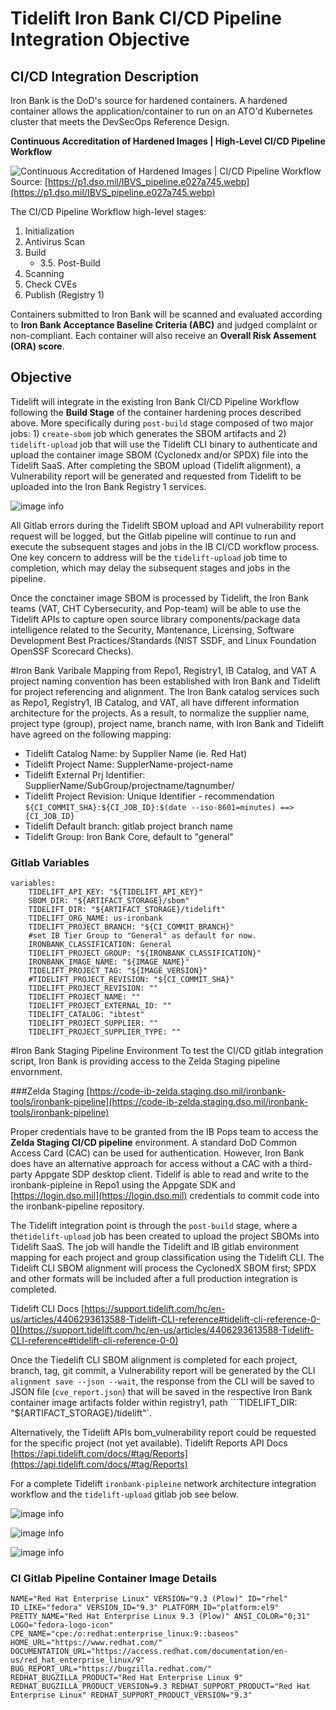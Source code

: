 # Tidelift Iron Bank CI/CD Pipeline Integration Objective 


## CI/CD Integration Description
Iron Bank is the DoD's source for hardened containers. A hardened container allows the application/container to run on an ATO'd Kubernetes cluster that meets the DevSecOps Reference Design. 

**Continuous Accreditation of Hardened Images | High-Level CI/CD Pipeline Workflow**

![Continuous Accreditation of Hardened Images | CI/CD Pipeline Workflow](https://p1.dso.mil/IBVS_pipeline.e027a745.webp "Optional Title")
Source: [https://p1.dso.mil/IBVS_pipeline.e027a745.webp](https://p1.dso.mil/IBVS_pipeline.e027a745.webp)

The CI/CD Pipeline Workflow high-level stages:

1. Initialization 
2. Antivirus Scan
3. Build
	* 3.5. Post-Build
4. Scanning
5. Check CVEs
6. Publish (Registry 1)

Containers submitted to Iron Bank will be scanned and evaluated according to **Iron Bank Acceptance Baseline Criteria (ABC)** and judged complaint or non-compliant. Each container will also receive an **Overall Risk Assement (ORA) score**.

## Objective 
Tidelift will integrate in the existing Iron Bank CI/CD Pipeline Workflow following the **Build Stage** of the container hardening proces described above. More specifically during `post-build` stage composed of two major jobs: 1) `create-sbom` job which generates the SBOM artifacts and 2) `tidelift-upload` job that will use the Tidelift CLI binary to authenticate and upload the container image SBOM (Cyclonedx and/or SPDX) file into the Tidelift SaaS.
After completing the SBOM upload (Tidelift alignment), a Vulnerability report will be generated and requested from Tidelift to be uploaded into the Iron Bank Registry 1 services.  

![image info](tidelift_upload.png)

All Gitlab errors during the Tidelift SBOM upload and API vulnerability report request will be logged, but the Gitlab pipeline will continue to run and execute the subsequent stages and jobs in the IB CI/CD workflow process. One key concern to address will be the `tidelift-upload` job time to completion, which may delay the subsequent stages and jobs in the pipeline.  
 
Once the conctainer image SBOM is processed by Tidelift, the Iron Bank teams (VAT, CHT Cybersecurity, and Pop-team) will be able to use the Tidelift APIs to capture open source library components/package data intelligence related to the Security, Mantenance, Licensing, Software Development Best Practices/Standards (NIST SSDF, and Linux Foundation OpenSSF Scorecard Checks). 



#Iron Bank Varibale Mapping from Repo1, Registry1, IB Catalog, and VAT
A project naming convention has been established with Iron Bank and Tidelift for project referencing and alignment. The Iron Bank catalog services such as Repo1, Registry1, IB Catalog, and VAT, all have different information architecture for the projects. As a result, to normalize the supplier name, project type (group), project name, branch name, with Iron Bank and Tidelift have agreed on the following mapping:

* Tidelift Catalog Name: by Supplier Name (ie. Red Hat)
* Tidelift Project Name: SupplerName-project-name 
* Tidelift External Prj Identifier: SupplierName/SubGroup/projectname/tagnumber/
* Tidelift Project Revision: Unique Identifier - recommendation 
``${CI_COMMIT_SHA}:${CI_JOB_ID}:$(date --iso-8601=minutes) ==> {CI_JOB_ID}``
* Tidelift Default branch: gitlab project branch name
* Tidelift Group: Iron Bank Core, default to "general"

### Gitlab Variables 

```
variables:
    TIDELIFT_API_KEY: "${TIDELIFT_API_KEY}"
    SBOM_DIR: "${ARTIFACT_STORAGE}/sbom" 
    TIDELIFT_DIR: "${ARTIFACT_STORAGE}/tidelift"
    TIDELIFT_ORG_NAME: us-ironbank
    TIDELIFT_PROJECT_BRANCH: "${CI_COMMIT_BRANCH}"
    #set IB Tier Group to "General" as default for now. 
    IRONBANK_CLASSIFICATION: General  
    TIDELIFT_PROJECT_GROUP: "${IRONBANK_CLASSIFICATION}" 
    IRONBANK_IMAGE_NAME: "${IMAGE_NAME}"
    TIDELIFT_PROJECT_TAG: "${IMAGE_VERSION}"
    #TIDELIFT_PROJECT_REVISION: "${CI_COMMIT_SHA}"
    TIDELIFT_PROJECT_REVISION: ""
    TIDELIFT_PROJECT_NAME: ""  
    TIDELIFT_PROJECT_EXTERNAL_ID: ""
    TIDELIFT_CATALOG: "ibtest"
    TIDELIFT_PROJECT_SUPPLIER: ""
    TIDELIFT_PROJECT_SUPPLIER_TYPE: ""
```


#Iron Bank Staging Pipeline Environment 
To test the CI/CD gitlab integration script, Iron Bank is providing access to the Zelda Staging pipeline envornment. 

###Zelda Staging 
[https://code-ib-zelda.staging.dso.mil/ironbank-tools/ironbank-pipeline](https://code-ib-zelda.staging.dso.mil/ironbank-tools/ironbank-pipeline)

Proper credentials have to be granted from the IB Pops team to access the **Zelda Staging CI/CD pipeline** environment. A standard DoD Common Access Card (CAC) can be used for authentication. However, Iron Bank does have an alternative approach for access without a CAC with a third-party Appgate SDP desktop client. Tidelif is able to read and write to the ironbank-pipleine in Repo1  using the Appgate SDK and [https://login.dso.mil](https://login.dso.mil) credentials to commit code into the ironbank-pipeline repository. 

The Tidelift integration point is through the `post-build` stage, where a the`tidelift-upload` job has been created to upload the project SBOMs into Tidelift SaaS. The job will handle the Tidelift and IB gitlab environment mapping for each project and group classification using the Tidelift CLI. The Tidelift CLI SBOM alignment will process the CyclonedX SBOM first; SPDX and other formats will be included after a full production integration is completed. 

Tidelift CLI Docs
[https://support.tidelift.com/hc/en-us/articles/4406293613588-Tidelift-CLI-reference#tidelift-cli-reference-0-0](https://support.tidelift.com/hc/en-us/articles/4406293613588-Tidelift-CLI-reference#tidelift-cli-reference-0-0)

Once the Tiedelift CLI SBOM alignment is completed for each project, branch, tag, git commit, a Vulnerability report will be generated by the CLI `alignment save --json --wait`, the response from the CLI will be saved to JSON file (``cve_report.json``) that will be saved in the respective Iron Bank container image artifacts folder within registry1, path ```TIDELIFT_DIR: "${ARTIFACT_STORAGE}/tidelift"`.


Alternatively, the Tidelift APIs bom_vulnerability report could be requested for the specific project (not yet available). 
Tidelift Reports API Docs
[https://api.tidelift.com/docs/#tag/Reports](https://api.tidelift.com/docs/#tag/Reports)

For a complete Tidelift `ironbank-pipleine` network architecture integration workflow and the `tidelift-upload` gitlab job see below.  

 ![image info](tidelift_workflow.png)
 
 ![image info](tidelift_workflow2.png)
 
 ![image info](tidelift_workflow3.png)

### CI Gitlab Pipeline Container Image Details 
`NAME="Red Hat Enterprise Linux"
VERSION="9.3 (Plow)"
ID="rhel"
ID_LIKE="fedora"
VERSION_ID="9.3"
PLATFORM_ID="platform:el9"
PRETTY_NAME="Red Hat Enterprise Linux 9.3 (Plow)"
ANSI_COLOR="0;31"
LOGO="fedora-logo-icon"
CPE_NAME="cpe:/o:redhat:enterprise_linux:9::baseos"
HOME_URL="https://www.redhat.com/"
DOCUMENTATION_URL="https://access.redhat.com/documentation/en-us/red_hat_enterprise_linux/9"
BUG_REPORT_URL="https://bugzilla.redhat.com/"
REDHAT_BUGZILLA_PRODUCT="Red Hat Enterprise Linux 9"
REDHAT_BUGZILLA_PRODUCT_VERSION=9.3
REDHAT_SUPPORT_PRODUCT="Red Hat Enterprise Linux"
REDHAT_SUPPORT_PRODUCT_VERSION="9.3"
`
